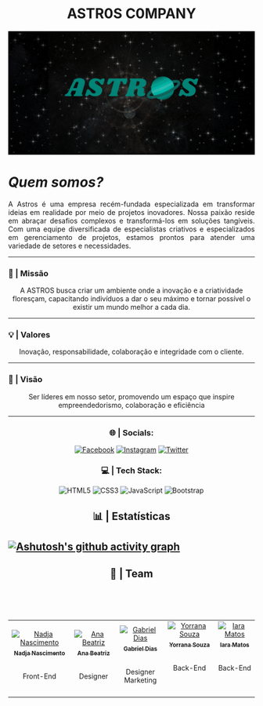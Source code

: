 <h1 align="center">ASTR0S C0MPANY</h1> 

<img align="center" src="/profile/ASTROS.jpg">

# *Quem somos?*

<p align="justify">
  A Astros é uma empresa recém-fundada especializada em transformar ideias em realidade por meio de projetos inovadores. Nossa paixão reside em abraçar desafios complexos e transformá-los em soluções tangíveis. Com uma equipe diversificada de especialistas criativos e especializados em gerenciamento de projetos, estamos prontos para atender uma variedade de setores e necessidades.
</p>

---
### 🎯 | Missão

<p align="center">A ASTROS busca criar um ambiente onde a inovação e a criatividade floresçam, capacitando indivíduos a dar o seu máximo e tornar possível o existir um mundo melhor a cada dia.</p>

---
### 💡 | Valores

<p align="center">Inovação, responsabilidade, colaboração e integridade com o cliente.</p>

---

### 👀 | Visão
<p align="center">Ser líderes em nosso setor, promovendo um espaço que inspire empreendedorismo, colaboração e eficiência</p>

---

<div align="center"> 

### 🌐 | Socials:
[![Facebook](https://img.shields.io/badge/Facebook-%231877F2.svg?logo=Facebook&logoColor=white)](https://facebook.com/astr0s) [![Instagram](https://img.shields.io/badge/Instagram-%23E4405F.svg?logo=Instagram&logoColor=white)](https://instagram.com/astr0sc0mpany) [![Twitter](https://img.shields.io/badge/Twitter-%231DA1F2.svg?logo=Twitter&logoColor=white)](https://twitter.com/astroscompany) 

### 💻 | Tech Stack:
![HTML5](https://img.shields.io/badge/html5-%23E34F26.svg?style=for-the-badge&logo=html5&logoColor=white) ![CSS3](https://img.shields.io/badge/css3-%231572B6.svg?style=for-the-badge&logo=css3&logoColor=white) ![JavaScript](https://img.shields.io/badge/javascript-%23323330.svg?style=for-the-badge&logo=javascript&logoColor=%23F7DF1E) ![Bootstrap](https://img.shields.io/badge/bootstrap-%23563D7C.svg?style=for-the-badge&logo=bootstrap&logoColor=white)
  
  ## 📊 | Estatísticas 
  
</div>

[![Ashutosh's github activity graph](https://github-readme-activity-graph.vercel.app/graph?username=ASTROSCOMPANY&bg_color=000000&color=038478&line=038478&point=000ed1&area=true&hide_border=true)](https://github.com/ashutosh00710/github-readme-activity-graph)
---
<div align="center">
  
## 🏢 | Team

</div>
<table align="center">
    <tr align="center">
      <td>
        <a href="https://github.com/nadjaanasc">
          <img src="https://avatars.githubusercontent.com/u/110944046?s=400&u=ea656569e3b142c9f71cdc1f9f70d763fd1a53e9&v=4" width="100px;" alt="Nadja Nascimento"/>
          <br>
          <sub>
            <b>Nadja Nascimento</b>
          </sub>
        </a>
        <br>
        <p><br>Front-End<br></p>
      </td>
      <br>
      <td>
        <a href="https://github.com/An4Beatriz">
          <img src="https://avatars.githubusercontent.com/u/141789299?v=4" width="100px;" alt="Ana Beatriz"/>
          <br>
          <sub>
            <b>Ana Beatriz</b>
          </sub>
        </a>
        <br>
        <p><br>Designer<br></p>
      </td>
      <br>
      <td>
        <a href="https://github.com/gabrielcarvalhodias">
          <img src="https://avatars.githubusercontent.com/u/93868997?v=4" width="100px;" alt="Gabriel Dias"/>
          <br>
          <sub>
            <b>Gabriel Dias</b>
          </sub>
        </a>
        <br>
        <p><br>Designer<br>Marketing</p>
      </td>
      <td>
        <a href="https://github.com/YorranaOliveira">
          <img src="https://avatars.githubusercontent.com/u/106768765?v=4" width="100px;" alt="Yorrana Souza"/>
          <br>
          <sub>
            <b>Yorrana Souza</b>
          </sub>
        </a>
        <br>
        <p><br>Back-End<br><br><br></p>
      </td>
      <br>
      <td>
        <a href="https://github.com/iaramatosg">
          <img src="https://avatars.githubusercontent.com/u/100592676?v=4" width="100px;" alt="Iara Matos"/>
          <br>
          <sub>
            <b>Iara Matos</b>
          </sub>
        </a>
        <br>
        <p><br>Back-End<br><br><br></p>
      </td>
    </tr>
</table>


<!--

*Here are some ideas to get you started:*

🙋‍♀️ A short introduction - what is your organization all about?
👩‍💻 Useful resources - where can the community find your member, you can do mighty things with the power of [Markdown](https://docs.github.com/github/writing-on-github/getting-started-with-writing-and-formatting-on-github/basic-writing-and-formatting-syntax)
-->
